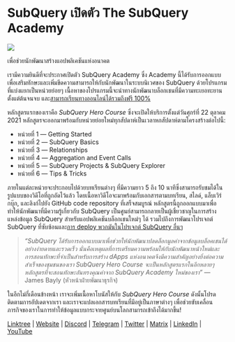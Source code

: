 # SubQuery เปิดตัว The SubQuery Academy

![](https://miro.medium.com/max/700/1*5zmCSCrmqL2gGE-BP_6rDQ.png)

เพื่อช่วยนักพัฒนาสร้างแอปพลิเคชันแห่งอนาคต

เรามีความยินดีที่จะประกาศเปิดตัว SubQuery Academy ซึ่ง Academy นี้ได้รับการออกแบบเพื่อเสริมทักษะและเพิ่มขีดความสามารถให้กับนักพัฒนาในระบบนิเวศของ SubQuery ด้วยโปรแกรมที่แบ่งแยกเป็นหน่วยย่อยๆ เนื้อหาของโปรแกรมนี้จะนำทางนักพัฒนาบล็อกเชนที่มีความทะเยอทะยานตั้งแต่ต้นจนจบ และ[สามารถเรียนทางออนไลน์ได้รวมถึงฟรี 100%](https://doc.subquery.network/)

หลักสูตรแรกของเราคือ *SubQuery Hero Course* ซึ่งจะเปิดให้บริการตั้งแต่วันศุกร์ที่ 22 ตุลาคม 2021 หลักสูตรจะออกมาพร้อมกับหน่วยย่อยใหม่ทุกสัปดาห์เป็นเวลาหกสัปดาห์ตามโครงสร้างต่อไปนี้:

-   หน่วยที่ 1 — Getting Started
-   หน่วยที่ 2 — SubQuery Basics
-   หน่วยที่ 3 — Relationships
-   หน่วยที่ 4 — Aggregation and Event Calls
-   หน่วยที่ 5 — SubQuery Projects & SubQuery Explorer
-   หน่วยที่ 6 — Tips & Tricks

ภายในแต่ละหน่วยจะประกอบไปด้วยบทเรียนต่างๆ ที่มีความยาว 5 ถึง 10 นาทีซึ่งสามารถรับชมได้ในรูปแบบของวิดีโอที่ถูกอัดไว้แล้ว โดยเนื้อหาวิดีโอจะมาพร้อมกับเอกสารตามบทเรียน, สไลด์, แล็บเวิร์กบุ๊ก, และลิงก์ไปยัง GitHub code repository ที่เสร็จสมบูรณ์ หลักสูตรนี้ถูกออกแบบมาเพื่อทำให้นักพัฒนาที่มีความรู้เกี่ยวกับ SubQuery เป็นศูนย์สามารถกลายเป็นผู้เชี่ยวชาญในการสร้างแหล่งข้อมูล SubQuery สำหรับแอปพลิเคชันบล็อกเชนใหม่ๆ ได้ รวมไปถึงการพัฒนาโปรเจกต์ SubQuery ที่ซับซ้อนและ[การ deploy พวกมันในโปรเจกต์ SubQuery อื่นๆ](https://project.subquery.network/)
> *“SubQuery ได้รับการออกแบบมาเพื่อช่วยให้นักพัฒนาปลดล็อกมูลค่าจากข้อมูลบล็อคเชนได้อย่างง่ายดายและรวดเร็ว นั่นคือเหตุผลที่การเตรียมความพร้อมให้กับนักพัฒนาหน้าใหม่และการสอนทักษะที่จำเป็นสำหรับการสร้าง dApps แห่งอนาคตจึงมีความสำคัญอย่างยิ่งต่อความสำเร็จของชุมชนของเรา SubQuery Hero Course จะเป็นหลักสูตรแรกในอีกหลายๆ หลักสูตรที่จะสอนทักษะอันทรงคุณค่าจาก SubQuery Academy ใหม่ของเรา”* — James Bayly (หัวหน้าฝ่ายพัฒนาธุรกิจ)

ในอีกไม่กี่เดือนข้างหน้า เราจะเพิ่มเนื้อหาโบนัสให้กับ *SubQuery Hero Course* ดังนั้นโปรดติดตามการอัปเดตจากเรา และเราจะแปลเอกสารบทเรียนที่มีอยู่เป็นภาษาต่างๆ เพื่อช่วยขับเคลื่อนภารกิจของเราในการทำให้ข้อมูลแบบกระจายศูนย์บนโลกสามารถเข้าถึงได้มากขึ้น!

[Linktree](https://linktr.ee/subquerynetwork)  |  [Website](https://subquery.network/)  |  [Discord](https://discord.com/invite/78zg8aBSMG)  |  [Telegram](https://t.me/subquerynetwork)  |  [Twitter](https://twitter.com/subquerynetwork)  |  [Matrix](https://matrix.to/#/#subquery:matrix.org)  |  [LinkedIn](https://www.linkedin.com/company/subquery)  |  [YouTube](https://www.youtube.com/channel/UCi1a6NUUjegcLHDFLr7CqLw)
